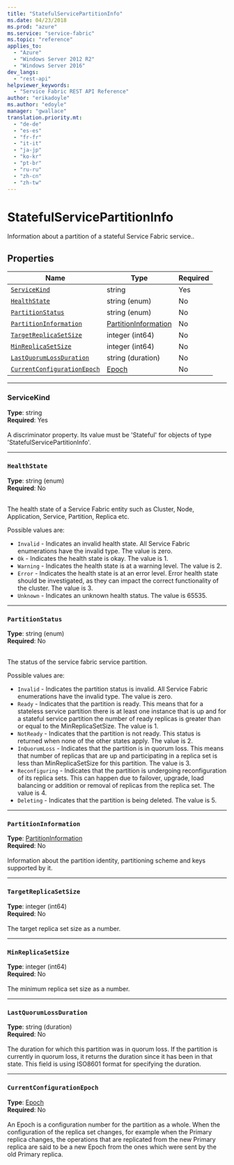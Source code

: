 ```yaml
---
title: "StatefulServicePartitionInfo"
ms.date: 04/23/2018
ms.prod: "azure"
ms.service: "service-fabric"
ms.topic: "reference"
applies_to: 
  - "Azure"
  - "Windows Server 2012 R2"
  - "Windows Server 2016"
dev_langs: 
  - "rest-api"
helpviewer_keywords: 
  - "Service Fabric REST API Reference"
author: "erikadoyle"
ms.author: "edoyle"
manager: "gwallace"
translation.priority.mt: 
  - "de-de"
  - "es-es"
  - "fr-fr"
  - "it-it"
  - "ja-jp"
  - "ko-kr"
  - "pt-br"
  - "ru-ru"
  - "zh-cn"
  - "zh-tw"
---
```

# StatefulServicePartitionInfo

Information about a partition of a stateful Service Fabric service..

## Properties
| Name | Type | Required |
| --- | --- | --- |
| [`ServiceKind`](#servicekind) | string | Yes |
| [`HealthState`](#healthstate) | string (enum) | No |
| [`PartitionStatus`](#partitionstatus) | string (enum) | No |
| [`PartitionInformation`](#partitioninformation) | [PartitionInformation](sfclient-v62-model-partitioninformation.md) | No |
| [`TargetReplicaSetSize`](#targetreplicasetsize) | integer (int64) | No |
| [`MinReplicaSetSize`](#minreplicasetsize) | integer (int64) | No |
| [`LastQuorumLossDuration`](#lastquorumlossduration) | string (duration) | No |
| [`CurrentConfigurationEpoch`](#currentconfigurationepoch) | [Epoch](sfclient-v62-model-epoch.md) | No |

____
### ServiceKind
__Type__: string <br/>
__Required__: Yes <br/>
<br/>
A discriminator property. Its value must be 'Stateful' for objects of type 'StatefulServicePartitionInfo'.

____
### `HealthState`
__Type__: string (enum) <br/>
__Required__: No<br/>
<br/>


The health state of a Service Fabric entity such as Cluster, Node, Application, Service, Partition, Replica etc.

Possible values are: 

  - `Invalid` - Indicates an invalid health state. All Service Fabric enumerations have the invalid type. The value is zero.
  - `Ok` - Indicates the health state is okay. The value is 1.
  - `Warning` - Indicates the health state is at a warning level. The value is 2.
  - `Error` - Indicates the health state is at an error level. Error health state should be investigated, as they can impact the correct functionality of the cluster. The value is 3.
  - `Unknown` - Indicates an unknown health status. The value is 65535.



____
### `PartitionStatus`
__Type__: string (enum) <br/>
__Required__: No<br/>
<br/>


The status of the service fabric service partition.

Possible values are: 

  - `Invalid` - Indicates the partition status is invalid. All Service Fabric enumerations have the invalid type. The value is zero.
  - `Ready` - Indicates that the partition is ready. This means that for a stateless service partition there is at least one instance that is up and for a stateful service partition the number of ready replicas is greater than or equal to the MinReplicaSetSize. The value is 1.
  - `NotReady` - Indicates that the partition is not ready. This status is returned when none of the other states apply. The value is 2.
  - `InQuorumLoss` - Indicates that the partition is in quorum loss. This means that number of replicas that are up and participating in a replica set is less than MinReplicaSetSize for this partition. The value is 3.
  - `Reconfiguring` - Indicates that the partition is undergoing reconfiguration of its replica sets. This can happen due to failover, upgrade, load balancing or addition or removal of replicas from the replica set. The value is 4.
  - `Deleting` - Indicates that the partition is being deleted. The value is 5.



____
### `PartitionInformation`
__Type__: [PartitionInformation](sfclient-v62-model-partitioninformation.md) <br/>
__Required__: No<br/>
<br/>
Information about the partition identity, partitioning scheme and keys supported by it.

____
### `TargetReplicaSetSize`
__Type__: integer (int64) <br/>
__Required__: No<br/>
<br/>
The target replica set size as a number.

____
### `MinReplicaSetSize`
__Type__: integer (int64) <br/>
__Required__: No<br/>
<br/>
The minimum replica set size as a number.

____
### `LastQuorumLossDuration`
__Type__: string (duration) <br/>
__Required__: No<br/>
<br/>
The duration for which this partition was in quorum loss. If the partition is currently in quorum loss, it returns the duration since it has been in that state. This field is using ISO8601 format for specifying the duration.

____
### `CurrentConfigurationEpoch`
__Type__: [Epoch](sfclient-v62-model-epoch.md) <br/>
__Required__: No<br/>
<br/>
An Epoch is a configuration number for the partition as a whole. When the configuration of the replica set changes, for example when the Primary replica changes, the operations that are replicated from the new Primary replica are said to be a new Epoch from the ones which were sent by the old Primary replica.

